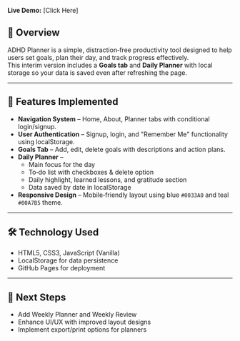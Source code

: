 **Live Demo:** [Click Here]

## 📌 Overview
ADHD Planner is a simple, distraction‑free productivity tool designed to help users set goals, plan their day, and track progress effectively.  
This interim version includes a **Goals tab** and **Daily Planner** with local storage so your data is saved even after refreshing the page.

---

## 🚀 Features Implemented
- **Navigation System** – Home, About, Planner tabs with conditional login/signup.
- **User Authentication** – Signup, login, and "Remember Me" functionality using localStorage.
- **Goals Tab** – Add, edit, delete goals with descriptions and action plans.
- **Daily Planner** –  
  - Main focus for the day  
  - To‑do list with checkboxes & delete option  
  - Daily highlight, learned lessons, and gratitude section  
  - Data saved by date in localStorage
- **Responsive Design** – Mobile‑friendly layout using blue `#0033A0` and teal `#00A7B5` theme.

---

## 🛠 Technology Used
- HTML5, CSS3, JavaScript (Vanilla)
- LocalStorage for data persistence
- GitHub Pages for deployment

---

## 📅 Next Steps
- Add Weekly Planner and Weekly Review
- Enhance UI/UX with improved layout designs
- Implement export/print options for planners
